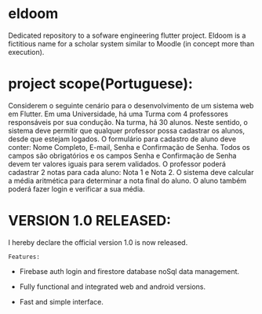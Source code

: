 # eldoom

Dedicated repository to a sofware engineering flutter project. Eldoom is a fictitious name for a scholar system similar to Moodle (in concept more than execution).
# project scope(Portuguese):

Considerem o seguinte cenário para o desenvolvimento de um sistema web em Flutter.
Em uma Universidade, há uma Turma com 4 professores responsáveis por sua condução. 
Na turma, há 30 alunos. Neste sentido, o sistema deve permitir que qualquer professor possa 
cadastrar os alunos, desde que estejam logados. O formulário para cadastro de aluno deve 
conter: Nome Completo, E-mail, Senha e Confirmação de Senha. Todos os campos são 
obrigatórios e os campos Senha e Confirmação de Senha devem ter valores iguais para 
serem validados. O professor poderá cadastrar 2 notas para cada aluno: Nota 1 e Nota 2. O 
sistema deve calcular a média aritmética para determinar a nota final do aluno. O aluno 
também poderá fazer login e verificar a sua média.


# VERSION 1.0 RELEASED: 

I hereby declare the official version 1.0 is now released.

    Features:

* Firebase auth login and firestore database noSql data management.

* Fully functional and integrated web and android versions.

* Fast and simple interface.




